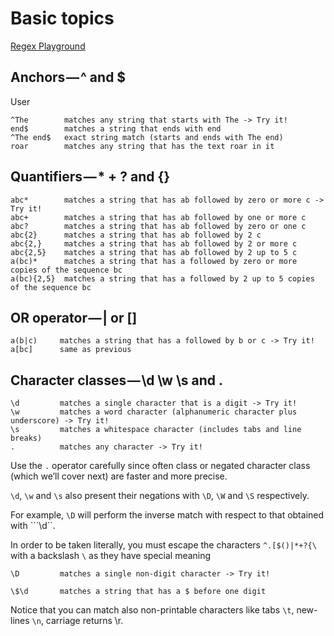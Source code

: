 # Basic topics

[Regex Playground](https://regexr.com/)

## Anchors — ^ and $

User 

```
^The        matches any string that starts with The -> Try it!
end$        matches a string that ends with end
^The end$   exact string match (starts and ends with The end)
roar        matches any string that has the text roar in it
```

## Quantifiers — * + ? and {}

```
abc*        matches a string that has ab followed by zero or more c -> Try it!
abc+        matches a string that has ab followed by one or more c
abc?        matches a string that has ab followed by zero or one c
abc{2}      matches a string that has ab followed by 2 c
abc{2,}     matches a string that has ab followed by 2 or more c
abc{2,5}    matches a string that has ab followed by 2 up to 5 c
a(bc)*      matches a string that has a followed by zero or more copies of the sequence bc
a(bc){2,5}  matches a string that has a followed by 2 up to 5 copies of the sequence bc
```

## OR operator — | or []

```
a(b|c)     matches a string that has a followed by b or c -> Try it!
a[bc]      same as previous
```

## Character classes — \d \w \s and .

```
\d         matches a single character that is a digit -> Try it!
\w         matches a word character (alphanumeric character plus underscore) -> Try it!
\s         matches a whitespace character (includes tabs and line breaks)
.          matches any character -> Try it!
```

Use the ```.``` operator carefully since often class or negated character class (which we’ll cover next) are faster and more precise.

```\d```, ```\w``` and ```\s``` also present their negations with ```\D```, ```\W``` and ```\S``` respectively.

For example, ```\D``` will perform the inverse match with respect to that obtained with ```\d``.

In order to be taken literally, you must escape the characters ```^.[$()|*+?{\``` with a backslash ```\``` as they have special meaning

```
\D         matches a single non-digit character -> Try it!
```

```
\$\d       matches a string that has a $ before one digit
```

Notice that you can match also non-printable characters like tabs ```\t```, new-lines ```\n```, carriage returns \r.